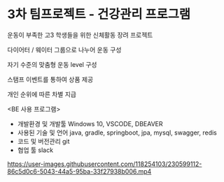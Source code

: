 # 3차 팀프로젝트 - 건강관리 프로그램
운동이 부족한 고3 학생들을 위한 신체활동 장려 프로젝트

다이어터 / 웨이터 그룹으로 나누어 운동 구성

자기 수준의 맞춤형 운동 level 구성

스탬프 이벤트를 통하여 상품 제공

개인 순위에 따른 차별 지급

<BE 사용 프로그램>
- 개발환경 및 개발툴
Windows 10, VSCODE, DBEAVER
- 사용된 기술 및 언어 
java, gradle, springboot, jpa, mysql, swagger, redis
- 코드 및 버전관리
git
- 협업 툴
slack

https://user-images.githubusercontent.com/118254103/230599112-86c5d0c6-5043-44a5-95ba-33f27938b006.mp4
